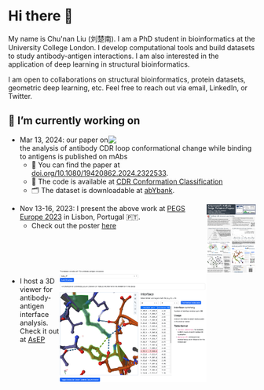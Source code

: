 # Hi there 👋

My name is Chu'nan Liu (刘楚南). I am a PhD student in bioinformatics at the University College London. I develop computational tools and build datasets to study antibody-antigen interactions. I am also interested in the application of deep learning in structural bioinformatics.

I am open to collaborations on structural bioinformatics, protein datasets, geometric deep learning, etc. Feel free to reach out via email, LinkedIn, or Twitter.

## 🔭 I’m currently working on

<img src=figures/1ikf_0P.0.gif width=300 align="right">

- Mar 13, 2024: our paper on the analysis of antibody CDR loop conformational change while binding to antigens is published on mAbs
  - :page_with_curl: You can find the paper at [doi.org/10.1080/19420862.2024.2322533](https://doi.org/10.1080/19420862.2024.2322533).
  - :robot: The code is available at [CDR Conformation Classification](https://github.com/biochunan/CDRConformationClassification)
  - :card_index_dividers: The dataset is downloadable at [abYbank](http://www.abybank.org/abdb/snapshots/abdb_20220926.zip).

<a href="https://www.linkedin.com/in/chunan-liu/details/projects/2107632729/multiple-media-viewer/?profileId=ACoAABaw1BIBZk-sKWMSz3hQLeUvJeAlW1DEBSU&treasuryMediaId=1713652376972">
    <img src=figures/poster.png width=100 align="right">
</a>

- Nov 13-16, 2023: I present the above work at [PEGS Europe 2023](https://www.pegsummiteurope.com/) in Lisbon, Portugal :portugal:.
  - Check out the poster [here](https://www.linkedin.com/in/chunan-liu/details/projects/2107632729/multiple-media-viewer/?profileId=ACoAABaw1BIBZk-sKWMSz3hQLeUvJeAlW1DEBSU&treasuryMediaId=1713652376972)

<br>
<br>
<br>
<br>

<a href="https://walle.abycloud.net">
    <img src=figures/viewer.png width=300 align="right">
</a>

- I host a 3D viewer for antibody-antigen interface analysis. Check it out at [AsEP](https://walle.abycloud.net)
